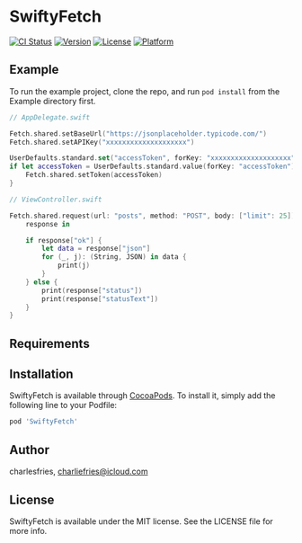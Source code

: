 # SwiftyFetch

[![CI Status](https://img.shields.io/travis/charlesfries/SwiftyFetch.svg?style=flat)](https://travis-ci.org/charlesfries/SwiftyFetch)
[![Version](https://img.shields.io/cocoapods/v/SwiftyFetch.svg?style=flat)](https://cocoapods.org/pods/SwiftyFetch)
[![License](https://img.shields.io/cocoapods/l/SwiftyFetch.svg?style=flat)](https://cocoapods.org/pods/SwiftyFetch)
[![Platform](https://img.shields.io/cocoapods/p/SwiftyFetch.svg?style=flat)](https://cocoapods.org/pods/SwiftyFetch)

## Example

To run the example project, clone the repo, and run `pod install` from the Example directory first.

```swift
// AppDelegate.swift

Fetch.shared.setBaseUrl("https://jsonplaceholder.typicode.com/")
Fetch.shared.setAPIKey("xxxxxxxxxxxxxxxxxxxx")

UserDefaults.standard.set("accessToken", forKey: "xxxxxxxxxxxxxxxxxxxx") // <- for testing; should be set by your auth controller
if let accessToken = UserDefaults.standard.value(forKey: "accessToken") as? String {
    Fetch.shared.setToken(accessToken)
}
```

```swift
// ViewController.swift

Fetch.shared.request(url: "posts", method: "POST", body: ["limit": 25]) {
	response in

	if response["ok"] {
		let data = response["json"]
		for (_, j): (String, JSON) in data {
			print(j)
		}
	} else {
		print(response["status"])
		print(response["statusText"])
	}
}
```

## Requirements

## Installation

SwiftyFetch is available through [CocoaPods](https://cocoapods.org). To install
it, simply add the following line to your Podfile:

```ruby
pod 'SwiftyFetch'
```

## Author

charlesfries, charliefries@icloud.com

## License

SwiftyFetch is available under the MIT license. See the LICENSE file for more info.
